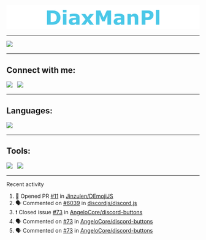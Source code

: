 ![](static/baner.png)

---
![](https://github-readme-stats.vercel.app/api?username=DiaxManPl&title_color=4ac8e8&bg_color=2d2a2e&text_color=fff&hide_border=true)

---


## Connect with me:
[![](https://img.shields.io/badge/Discord-7289DA?style=for-the-badge&logo=discord&logoColor=white)][websiteDc]
&nbsp;
[![](https://img.shields.io/badge/Gmail-D14836?style=for-the-badge&logo=gmail&logoColor=white)][websiteEmail]

---

## Languages:
![](https://github-readme-stats.vercel.app/api/top-langs/?username=DiaxManPl&title_color=4ac8e8&bg_color=2d2a2e&text_color=fff&hide_border=true)

---

## Tools:
[![](https://img.shields.io/badge/Visual_Studio_Code-0078D4?style=for-the-badge&logo=visual%20studio%20code&logoColor=white)](https://code.visualstudio.com/)
&nbsp;
[![](https://img.shields.io/badge/Windows_Terminal-4D4D4D?style=for-the-badge&logo=windows%20terminal&logoColor=white)](https://www.microsoft.com/en-us/p/windows-terminal/9n0dx20hk701)

---

Recent activity
<!--START_SECTION:activity-->
1. 💪 Opened PR [#11](https://github.com/Jinzulen/DEmojiJS/pull/11) in [Jinzulen/DEmojiJS](https://github.com/Jinzulen/DEmojiJS)
2. 🗣 Commented on [#6039](https://github.com/discordjs/discord.js/issues/6039) in [discordjs/discord.js](https://github.com/discordjs/discord.js)
3. ❗️ Closed issue [#73](https://github.com/AngeloCore/discord-buttons/issues/73) in [AngeloCore/discord-buttons](https://github.com/AngeloCore/discord-buttons)
4. 🗣 Commented on [#73](https://github.com/AngeloCore/discord-buttons/issues/73) in [AngeloCore/discord-buttons](https://github.com/AngeloCore/discord-buttons)
5. 🗣 Commented on [#73](https://github.com/AngeloCore/discord-buttons/issues/73) in [AngeloCore/discord-buttons](https://github.com/AngeloCore/discord-buttons)
<!--END_SECTION:activity-->


[websiteDc]: https://diaxmanpl.tk/dc
[websiteEmail]: https://diaxmanpl.tk/email





